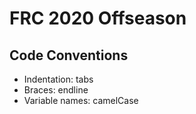 # FRC 2020 Offseason

## Code Conventions

 * Indentation: tabs
 * Braces: endline
 * Variable names: camelCase
